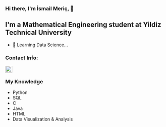 ### Hi there, I'm İsmail Meriç, 👋

## I'm a Mathematical Engineering student at Yildiz Technical University

- 🌱 Learning Data Science...

### Contact Info:

[<img align="left" alt="ismailgulbay | LinkedIn" width="22px" src="https://cdn.jsdelivr.net/npm/simple-icons@v3/icons/linkedin.svg" />][linkedin]
<br />

### My Knowledge
- Python 
- SQL
- C 
- Java
- HTML 
- Data Visualization & Analysis

[linkedin]: https://www.linkedin.com/in/ismail-gulbay-990449b6/
